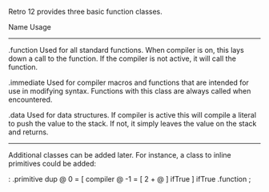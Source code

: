 Retro 12 provides three basic function classes.

Name       Usage
---------  ----------------------------------------------------
.function  Used for all standard functions. When compiler is
           on, this lays down a call to the function. If the
           compiler is not active, it will call the function.

.immediate Used for compiler macros and functions that are
           intended for use in modifying syntax. Functions
           with this class are always called when encountered.

.data      Used for data structures. If compiler is active this
           will compile a literal to push the value to the
           stack. If not, it simply leaves the value on the
           stack and returns.
---------  ----------------------------------------------------

Additional classes can be added later. For instance, a class to
inline primitives could be added:

: .primitive
  dup @ 0 = [ compiler @ -1 = [ 2 + @ ] ifTrue ] ifTrue .function ;
